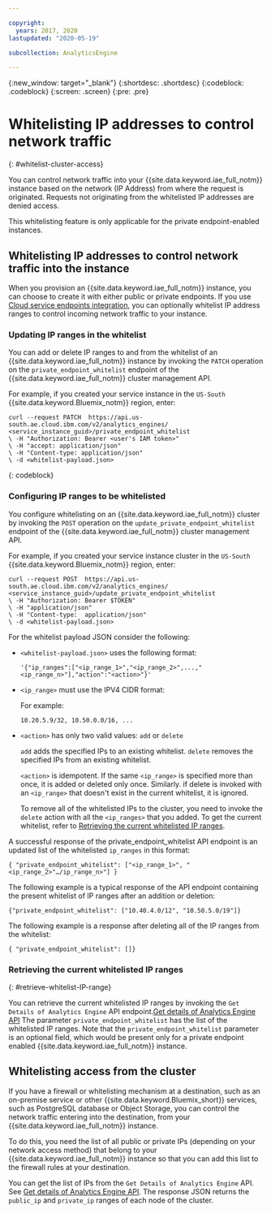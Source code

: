 ```yaml
---

copyright:
  years: 2017, 2020
lastupdated: "2020-05-19"

subcollection: AnalyticsEngine

---
```


{:new_window: target="_blank"}
{:shortdesc: .shortdesc}
{:codeblock: .codeblock}
{:screen: .screen}
{:pre: .pre}

# Whitelisting IP addresses to control network traffic
{: #whitelist-cluster-access}

You can control network traffic into your {{site.data.keyword.iae_full_notm}} instance based on the network (IP Address) from where the request is originated. Requests not originating from the whitelisted IP addresses are denied access.

This whitelisting feature is only applicable for the private endpoint-enabled instances. 

## Whitelisting IP addresses to control network traffic into the instance

When you provision an {{site.data.keyword.iae_full_notm}} instance, you can choose to create it with either public or private endpoints. If you use [Cloud service endpoints integration](/docs/AnalyticsEngine?topic=AnalyticsEngine-service-endpoint-integration), you can optionally whitelist IP address ranges to control incoming network traffic to your instance.

### Updating IP ranges in the whitelist

You can add or delete IP ranges to and from the whitelist of an {{site.data.keyword.iae_full_notm}} instance by invoking the `PATCH` operation on the `private_endpoint_whitelist` endpoint of the {{site.data.keyword.iae_full_notm}} cluster management API.

For example, if you created your service instance in the `US-South` {{site.data.keyword.Bluemix_notm}} region, enter:
```
curl --request PATCH  https://api.us-south.ae.cloud.ibm.com/v2/analytics_engines/ <service_instance_guid>/private_endpoint_whitelist
\ -H "Authorization: Bearer <user's IAM token>"
\ -H "accept: application/json"
\ -H "Content-type: application/json"
\ -d <whitelist-payload.json>
```
{: codeblock}


### Configuring IP ranges to be whitelisted

You configure whitelisting on an  {{site.data.keyword.iae_full_notm}} cluster by invoking the `POST` operation on the `update_private_endpoint_whitelist` endpoint of the {{site.data.keyword.iae_full_notm}} cluster management API.

For example, if you created your service instance cluster in the `US-South` {{site.data.keyword.Bluemix_notm}} region, enter:
```
curl --request POST  https://api.us-south.ae.cloud.ibm.com/v2/analytics_engines/ <service_instance_guid>/update_private_endpoint_whitelist
\ -H "Authorization: Bearer $TOKEN"
\ -H "application/json"
\ -H "Content-type:	 application/json"
\ -d <whitelist-payload.json>
```

For the whitelist payload JSON consider the following:
- `<whitelist-payload.json>` uses the following format:
  ```
  '{"ip_ranges":["<ip_range_1>","<ip_range_2>",...,"<ip_range_n>"],"action":"<action>"}'
  ```

- `<ip_range>` must use the IPV4 CIDR format:
  
  For example:
  ```
  10.20.5.9/32, 10.50.0.0/16, ...
  ```
- `<action>` has only two valid values: `add` or `delete`

  `add` adds the specified IPs to an existing whitelist. `delete` removes the specified IPs from an existing whitelist.

  `<action>` is idempotent. If the same `<ip_range>` is specified more than once, it is added or deleted only once. Similarly. if  delete is invoked with an `<ip_range>` that doesn't exist in the current whitelist, it ìs  ignored.

  To remove all of the whitelisted IPs to the cluster, you need to invoke the `delete` action with all the `<ip_ranges>` that you added. To get the current whitelist, refer to [Retrieving the current whitelisted IP ranges](#retrieve-whitelist-IP-range).

A successful response of the private_endpoint_whitelist  API  endpoint is an updated list of the whitelisted `ip_ranges` in this format:
```
{ "private_endpoint_whitelist": ["<ip_range_1>", "<ip_range_2>"…/ip_range_n>"] }
```
The following example is a typical response of the API endpoint containing the present whitelist of IP ranges after an addition or deletion:
```
{"private_endpoint_whitelist": ["10.40.4.0/12", "10.50.5.0/19"]}
```
The following example is a response after deleting all of the IP ranges from the whitelist:
```
{ "private_endpoint_whitelist": []}
```

### Retrieving the current whitelisted IP ranges
{: #retrieve-whitelist-IP-range}

You can retrieve the current whitelisted IP ranges by invoking the `Get Details of Analytics Engine` API endpoint.[Get details of Analytics Engine API](https://cloud.ibm.com/apidocs/ibm-analytics-engine#get-details-of-analytics-engine) The parameter `private_endpoint_whitelist` has the list of the whitelisted IP ranges. Note that the `private_endpoint_whitelist` parameter is an optional field, which would be present only for a private endpoint enabled {{site.data.keyword.iae_full_notm}} instance. 

## Whitelisting access from the cluster

If you have a firewall or whitelisting mechanism at a destination, such as an on-premise service or other {{site.data.keyword.Bluemix_short}} services, such as PostgreSQL database or Object Storage, you can control the network traffic entering into the destination, from your {{site.data.keyword.iae_full_notm}} instance.

To do this, you need the list of all public or private IPs (depending on your network access method) that belong to your {{site.data.keyword.iae_full_notm}} instance so that you can add this list to the firewall rules at your destination.

You can get the list of IPs from the `Get Details of Analytics Engine` API. See [Get details of Analytics Engine API](https://cloud.ibm.com/apidocs/ibm-analytics-engine#get-details-of-analytics-engine). The response JSON returns the `public_ip` and `private_ip` ranges of each node of the cluster.

